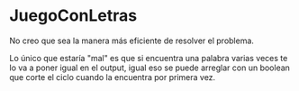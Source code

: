 # JuegoConLetras

No creo que sea la manera más eficiente de resolver el problema.

Lo único que estaría "mal" es que si encuentra una palabra varias veces te lo va a poner igual en el output,
igual eso se puede arreglar con un boolean que corte el ciclo cuando la encuentra por primera vez.
